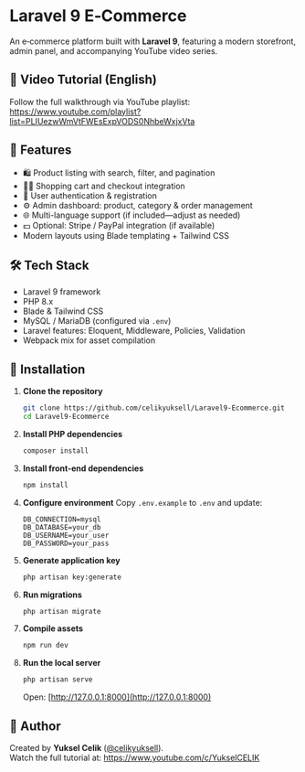 
# Laravel 9 E‑Commerce

An e‑commerce platform built with **Laravel 9**, featuring a modern storefront, admin panel, and accompanying YouTube video series.

## 🎥 Video Tutorial (English)

Follow the full walkthrough via YouTube playlist:  
https://www.youtube.com/playlist?list=PLIUezwWmVtFWEsExpVODS0NhbeWxjxVta

## 🌟 Features

- 🛍️ Product listing with search, filter, and pagination  
- 🧑‍💻 Shopping cart and checkout integration  
- 🔐 User authentication & registration  
- ⚙️ Admin dashboard: product, category & order management  
- 🌐 Multi-language support (if included—adjust as needed)  
- 💵 Optional: Stripe / PayPal integration (if available)  
- Modern layouts using Blade templating + Tailwind CSS

## 🛠️ Tech Stack

- Laravel 9 framework  
- PHP 8.x  
- Blade & Tailwind CSS  
- MySQL / MariaDB (configured via `.env`)  
- Laravel features: Eloquent, Middleware, Policies, Validation  
- Webpack mix for asset compilation

## 🚀 Installation

1. **Clone the repository**
   ```bash
   git clone https://github.com/celikyuksell/Laravel9-Ecommerce.git
   cd Laravel9-Ecommerce
   ```
2. **Install PHP dependencies**
   ```bash
   composer install
   ```
3. **Install front-end dependencies**
   ```bash
   npm install
   ```
4. **Configure environment**
   Copy `.env.example` to `.env` and update:
   ```dotenv
   DB_CONNECTION=mysql
   DB_DATABASE=your_db
   DB_USERNAME=your_user
   DB_PASSWORD=your_pass
   ```
5. **Generate application key**
   ```bash
   php artisan key:generate
   ```
6. **Run migrations**
   ```bash
   php artisan migrate
   ```
7. **Compile assets**
   ```bash
   npm run dev
   ```
8. **Run the local server**
   ```bash
   php artisan serve
   ```
   Open: [http://127.0.0.1:8000](http://127.0.0.1:8000)

## 👤 Author

Created by **Yuksel Celik** ([@celikyuksell](https://github.com/celikyuksell)).  
Watch the full tutorial at: https://www.youtube.com/c/YukselCELIK
